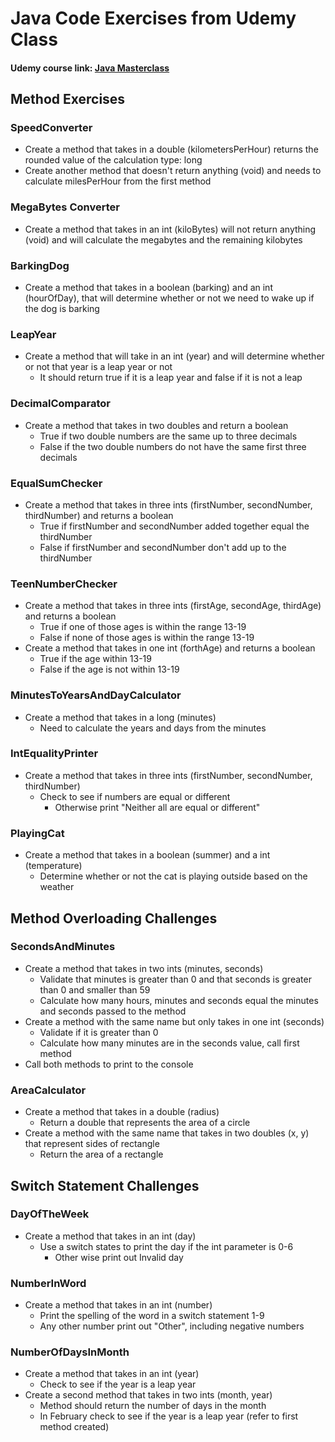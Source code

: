 # Java Code Exercises from Udemy Class
#### Udemy course link: [Java Masterclass](https://www.udemy.com/course/java-the-complete-java-developer-course/)

## Method Exercises

### SpeedConverter

- Create a method that takes in a double (kilometersPerHour) returns the rounded value of the calculation type: long
- Create another method that doesn't return anything (void) and needs to calculate milesPerHour from the first method

### MegaBytes Converter

- Create a method that takes in an int (kiloBytes) will not return anything (void) and will calculate the megabytes and the remaining kilobytes

### BarkingDog

- Create a method that takes in a boolean (barking) and an int (hourOfDay), that will determine whether or not we need to wake up if the dog is barking

### LeapYear

- Create a method that will take in an int (year) and will determine whether or not that year is a leap year or not
    - It should return true if it is a leap year and false if it is not a leap 
    
### DecimalComparator

- Create a method that takes in two doubles and return a boolean
    - True if two double numbers are the same up to three decimals
    - False if the two double numbers do not have the same first three decimals
    
### EqualSumChecker

- Create a method that takes in three ints (firstNumber, secondNumber, thirdNumber) and returns a boolean
    - True if firstNumber and secondNumber added together equal the thirdNumber
    - False if firstNumber and secondNumber don't add up to the thirdNumber
    
### TeenNumberChecker

- Create a method that takes in three ints (firstAge, secondAge, thirdAge) and returns a boolean
    - True if one of those ages is within the range 13-19
    - False if none of those ages is within the range 13-19
- Create a method that takes in one int (forthAge) and returns a boolean
    - True if the age within 13-19
    - False if the age is not within 13-19
    
### MinutesToYearsAndDayCalculator

- Create a method that takes in a long (minutes)
    - Need to calculate the years and days from the minutes
    
### IntEqualityPrinter

- Create a method that takes in three ints (firstNumber, secondNumber, thirdNumber)
    - Check to see if numbers are equal or different
        - Otherwise print "Neither all are equal or different"
       
### PlayingCat 

- Create a method that takes in a boolean (summer) and a int (temperature)
    - Determine whether or not the cat is playing outside based on the weather
    
## Method Overloading Challenges

### SecondsAndMinutes

- Create a method that takes in two ints (minutes, seconds)
    - Validate that minutes is greater than 0 and that seconds is greater than 0 and smaller than 59
    - Calculate how many hours, minutes and seconds equal the minutes and seconds passed to the method
- Create a method with the same name but only takes in one int (seconds)
    - Validate if it is greater than 0
    - Calculate how many minutes are in the seconds value, call first method 
- Call both methods to print to the console

### AreaCalculator

- Create a method that takes in a double (radius)
    - Return a double that represents the area of a circle
- Create a method with the same name that takes in two doubles (x, y) that represent sides of rectangle
    - Return the area of a rectangle
 
## Switch Statement Challenges

### DayOfTheWeek

- Create a method that takes in an int (day)
    -  Use a switch states to print the day if the int parameter is 0-6
        - Other wise print out Invalid day
        
### NumberInWord

- Create a method that takes in an int (number)
    - Print the spelling of the word in a switch statement 1-9
    - Any other number print out "Other", including negative numbers
    
### NumberOfDaysInMonth

- Create a method that takes in an int (year)
    - Check to see if the year is a leap year
- Create a second method that takes in two ints (month, year)
    - Method should return the number of days in the month
    - In February check to see if the year is a leap year (refer to first method created)
    